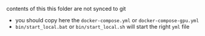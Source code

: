 contents of this this folder are not synced to git

- you should copy here the `docker-compose.yml` or `docker-compose-gpu.yml`
- `bin/start_local.bat` or `bin/start_local.sh` will start the right `yml` file 


